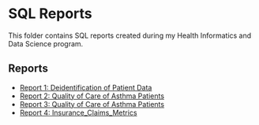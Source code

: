 # SQL Reports

This folder contains SQL reports created during my Health Informatics and Data Science program.

## Reports

- [Report 1: Deidentification of Patient Data](https://natalierellis.github.io/HIDS-Portfolio/SQL_Synthea_Reports/Deidentified_patient_registry.html)
- [Report 2: Quality of Care of Asthma Patients](https://natalierellis.github.io/HIDS-Portfolio/SQL_Synthea_Reports/QI_asthmatics.html)
- [Report 3: Quality of Care of Asthma Patients](https://natalierellis.github.io/HIDS-Portfolio/SQL_Synthea_Reports/QI_asthmatics.html)
- [Report 4: Insurance_Claims_Metrics](https://natalierellis.github.io/HIDS-Portfolio/SQL_Synthea_Reports/synthetic_mguh_metrics.html)
